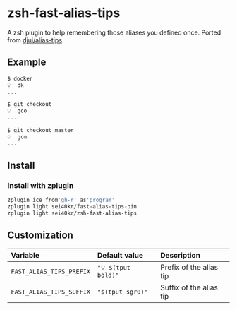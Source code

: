 # zsh-fast-alias-tips

A zsh plugin to help remembering those aliases you defined once.
Ported from [djui/alias-tips](https://github.com/djui/alias-tips).

## Example

```sh
$ docker
💡  dk
...

$ git checkout
💡  gco
...

$ git checkout master
💡  gcm
...
```

## Install

### Install with zplugin

```sh
zplugin ice from'gh-r' as'program'
zplugin light sei40kr/fast-alias-tips-bin
zplugin light sei40kr/zsh-fast-alias-tips
```

## Customization

| Variable                 | Default value       | Description             |
| :--                      | :--                 | :--                     |
| `FAST_ALIAS_TIPS_PREFIX` | `"💡 $(tput bold)"` | Prefix of the alias tip |
| `FAST_ALIAS_TIPS_SUFFIX` | `"$(tput sgr0)"`    | Suffix of the alias tip |
